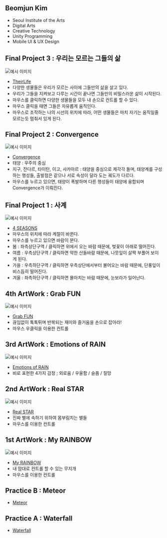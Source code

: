 ## Beomjun Kim
  * Seoul Institute of the Arts
  * Digital Arts
  * Creative Technology
  * Unity Programming
  * Mobile UI & UX Design

## Final Project 3 : 우리는 모르는 그들의 삶

![예시 이미지](./TheirLife.png)
  * [TheirLife](./TheirLife/)
  * 다양한 생물들은 우리가 모르는 사이에 그들만의 삶을 살고 있다.
  * 우리가 그들을 지켜보고 다루는 시간이 끝나면 그들만의 비밀스러운 삶이 시작된다.
  * 마우스를 클릭하면 다양한 생물들을 모두 내 손으로 컨트롤 할 수 있다.
  * 마우스 클릭을 때면 그들은 자유롭게 움직인다.
  * 마우스로 조작하는 나의 시선의 위치에 따라, 어떤 생물들은 마치 자기는 움직일줄 모르는듯 멈춰서 있게 된다.

## Final Project 2 : Convergence

 ![예시 이미지](./Convergence.png)
  * [Convergence](./Convergence/)
  * 태양 : 우주의 중심
  * 지구, 잔다르, 타이탄, 이고, 사카아르 : 태양을 중심으로 제각각 돌며, 태양계를 구성하는 행성들, 출발점은 같으나 서로 속성이 달라 도는 궤도가 다르다.
  * 마우스를 누르고 있으면, 태양이 폭발하며 다른 행성들이 태양에 융합되며 Convergence가 이뤄진다.

## Final Project 1 : 사계

 ![예시 이미지](./4Seasons.png)
  * [4 SEASONS](./4Seasons/)
  * 마우스의 위치에 따라 계절이 바뀐다.
  * 마우스를 누르고 있으면 바람이 분다.
  * 봄 : 좌측상단구역 / 클릭하면 위에서 오는 바람 때문에, 벚꽃이 아래로 떨어진다.
  * 여름 : 우측상단구역 / 클릭하면 약한 산들바람 때문에, 나뭇잎이 살짝 부풀어 보이게 된다.
  * 가을 : 우측하단구역 / 클릭하면 우측상단에서부터 불어오는 바람 때문에, 단풍잎이 비스듬히 떨어진다.
  * 겨울 : 좌측하단구역 / 클릭하면 몰아치는 바람 때문에, 눈보라가 일어난다.

## 4th ArtWork : Grab FUN

 ![예시 이미지](./Fun.png)
  * [Grab FUN](./Fun/)
  * 끊임없이 톡톡튀며 반복되는 재미와 즐거움을 손으로 잡아라!
  * 마우스 우클릭을 이용한 컨트롤

## 3rd ArtWork : Emotions of RAIN

 ![예시 이미지](./Rain.png)
  * [Emotions of RAIN](./Rain/)
  * 비로 표현한 4가지 감정 ; 외로움 / 우울함 / 슬픔 / 절망

## 2nd ArtWork : Real STAR

 ![예시 이미지](./Star.png)
  * [Real STAR](./Star/)
  * 진짜 별에 속하기 위하여 몸부림치는 별들
  * 마우스를 이용한 컨트롤

## 1st ArtWork : My RAINBOW

 ![예시 이미지](./Rainbow.png)
  * [My RAINBOW](./Rainbow/)
  * 내 맘대로 컨트롤 할 수 있는 무지개
  * 마우스를 이용한 컨트롤

## Practice B : Meteor
  * [Meteor](./Meteor/)

## Practice A : Waterfall
  * [Waterfall](./Waterfall/)
